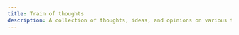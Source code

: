 ```yaml
---
title: Train of thoughts
description: A collection of thoughts, ideas, and opinions on various topics.
---
```


<ClientOnly><Feed /></ClientOnly>
